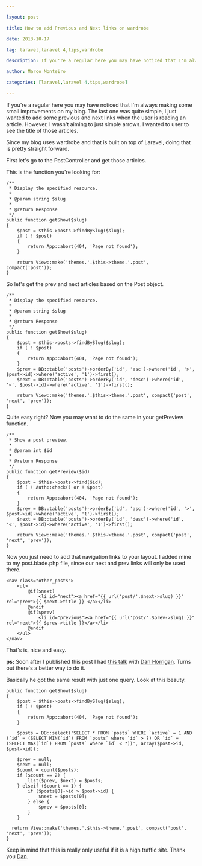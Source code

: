 ---
layout: post
title: How to add Previous and Next links on wardrobe
date: 2013-10-17
tag: laravel,laravel 4,tips,wardrobe
description: If you're a regular here you may have noticed that I'm always making some small improvements on my blog. The last one was quite simple, I just wanted to add
author: Marco Monteiro
categories: [laravel,laravel 4,tips,wardrobe]
---

If you're a regular here you may have noticed that I'm always making some small improvements on my blog. The last one was quite simple, I just wanted to add some previous and next links when the user is reading an article. However, I wasn't aiming to just simple arrows. I wanted to user to see the title of those articles.

Since my blog uses wardrobe and that is built on top of Laravel, doing that is pretty straight forward. 

<!--more-->

First let's go to the PostController and get those articles.

This is the function you're looking for:

	/**
	 * Display the specified resource.
	 *
	 * @param string $slug
	 *
	 * @return Response
	 */
	public function getShow($slug)
	{
		$post = $this->posts->findBySlug($slug);
		if ( ! $post)
		{
			return App::abort(404, 'Page not found');
		}

		return View::make('themes.'.$this->theme.'.post', compact('post'));
	}
	
So let's get the prev and next articles based on the Post object.

	/**
	 * Display the specified resource.
	 *
	 * @param string $slug
	 *
	 * @return Response
	 */
	public function getShow($slug)
	{
		$post = $this->posts->findBySlug($slug);
		if ( ! $post)
		{
			return App::abort(404, 'Page not found');
		}
		$prev = DB::table('posts')->orderBy('id', 'asc')->where('id', '>', $post->id)->where('active', '1')->first();
		$next = DB::table('posts')->orderBy('id', 'desc')->where('id', '<', $post->id)->where('active', '1')->first();

		return View::make('themes.'.$this->theme.'.post', compact('post', 'next', 'prev'));
	}
	
Quite easy right? Now you may want to do the same in your getPreview function.

	/**
	 * Show a post preview.
	 *
	 * @param int $id
	 *
	 * @return Response
	 */
	public function getPreview($id)
	{
		$post = $this->posts->find($id);
		if ( ! Auth::check() or ! $post)
		{
			return App::abort(404, 'Page not found');
		}
		$prev = DB::table('posts')->orderBy('id', 'asc')->where('id', '>', $post->id)->where('active', '1')->first();
		$next = DB::table('posts')->orderBy('id', 'desc')->where('id', '<', $post->id)->where('active', '1')->first();

		return View::make('themes.'.$this->theme.'.post', compact('post', 'next', 'prev'));
	}
	
Now you just need to add that navigation links to your layout. I added mine to my post.blade.php file, since our next and prev links will only be used there.

	<nav class="other_posts">
		<ul>
			@if($next)
				<li id="next"><a href="{{ url('post/'.$next->slug) }}" rel="prev">{{ $next->title }} </a></li>
			@endif
			@if($prev)
				<li id="previous"><a href="{{ url('post/'.$prev->slug) }}" rel="next">{{ $prev->title }}</a></li>
			@endif
		</ul>
	</nav>
	
That's is, nice and easy. 

**ps:** Soon after I published this post I had [this talk](https://twitter.com/marcogmonteiro/status/390842895458369536) with [Dan Horrigan](https://twitter.com/dhrrgn). Turns out there's a better way to do it. 

Basically he got the same result with just one query. Look at this beauty.

  	public function getShow($slug)
  	{
	  	$post = $this->posts->findBySlug($slug);
	  	if ( ! $post)
	  	{
		  	return App::abort(404, 'Page not found');
	  	}
   
	  	$posts = DB::select('SELECT * FROM `posts` WHERE `active` = 1 AND (`id` = (SELECT MIN(`id`) FROM `posts` where `id` > ?) OR `id` = (SELECT MAX(`id`) FROM `posts` where `id` < ?))', array($post->id, $post->id));
   
	  	$prev = null;
	  	$next = null;
	  	$count = count($posts);
	  	if ($count == 2) {
		 	list($prev, $next) = $posts;
	  	} elseif ($count == 1) {
		  	if ($posts[0]->id > $post->id) {
			  	$next = $posts[0];
		  	} else {
			  	$prev = $posts[0];    
		  	}
	  	}
		
	  return View::make('themes.'.$this->theme.'.post', compact('post', 'next', 'prev'));
  	}
	
Keep in mind that this is really only useful if it is a high traffic site. Thank you [Dan](https://twitter.com/dhrrgn).
